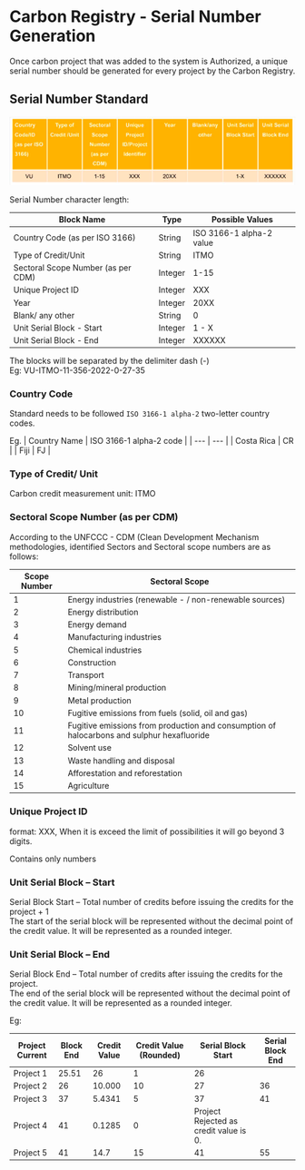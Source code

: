 # Carbon Registry - Serial Number Generation
Once carbon project that was added to the system is Authorized, a unique serial number should be generated for every project by the Carbon Registry.

## Serial Number Standard

![alt text](./docs/imgs/format.png)

Serial Number character length:

| Block Name | Type | Possible Values |
| --- | --- | --- |
| Country Code (as per ISO 3166) | String | ISO 3166-1 alpha-2 value |
| Type of Credit/Unit | String | ITMO |
| Sectoral Scope Number (as per CDM) | Integer | 1-15
| Unique Project ID | Integer | XXX |
| Year | Integer | 20XX |
| Blank/ any other | String | 0 |
| Unit Serial Block - Start | Integer | 1 - X |
| Unit Serial Block - End | Integer | XXXXXX |

The blocks will be separated by the delimiter dash (-)<br>
Eg:
VU-ITMO-11-356-2022-0-27-35


### Country Code

Standard needs to be followed `ISO 3166-1 alpha-2` two-letter country codes. 

Eg.
| Country Name | ISO 3166-1 alpha-2 code |
| --- | --- |
| Costa Rica | CR |
| Fiji | FJ |

### Type of Credit/ Unit
Carbon credit measurement unit: ITMO

### Sectoral Scope Number (as per CDM)
According to the UNFCCC - CDM (Clean Development Mechanism methodologies, identified Sectors and Sectoral scope numbers are as follows:


| Scope Number | Sectoral Scope |
| --- | --- |
| 1 | Energy industries (renewable - / non-renewable sources) |
| 2 | Energy distribution |
| 3 | Energy demand |
| 4 | Manufacturing industries |
| 5 | Chemical industries |
| 6 | Construction |
| 7 | Transport |
| 8 | Mining/mineral production |
| 9 | Metal production |
| 10 | Fugitive emissions from fuels (solid, oil and gas) |
| 11 | Fugitive emissions from production and consumption of halocarbons and sulphur hexafluoride |
| 12 | Solvent use |
| 13 | Waste handling and disposal |
| 14 | Afforestation and reforestation |
| 15 | Agriculture |

### Unique Project ID
format: XXX, When it is exceed the limit of possibilities it will go beyond 3 digits. 

Contains only numbers

### Unit Serial Block – Start
Serial Block Start – Total number of credits before issuing the credits for the project + 1 <br>
The start of the serial block will be represented without the decimal point of the credit value. It will be represented as a rounded integer.

### Unit Serial Block – End
Serial Block End – Total number of credits after issuing the credits for the project. <br>
The end of the serial block will be represented without the decimal point of the credit value.
It will be represented as a rounded integer.

Eg:

| Project Current | Block End | Credit Value | Credit Value (Rounded) | Serial Block Start | Serial Block End |
| --- | --- | --- | --- | --- | --- |
| Project 1 | 25.51 | 26 | 1 | 26 |
| Project 2 | 26 | 10.000 | 10 | 27 | 36 |
| Project 3 | 37 | 5.4341 | 5 | 37 | 41 |
| Project 4 | 41 | 0.1285 | 0 | Project Rejected as credit value is 0. |
| Project 5 | 41 | 14.7 | 15 | 41 | 55 |
